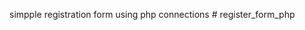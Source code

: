 simpple registration form using php connections                                     # register_form_php
